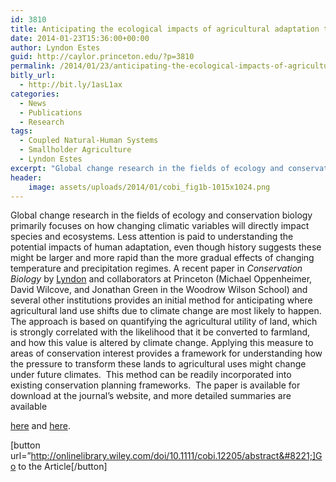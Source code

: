 ```yaml
---
id: 3810
title: Anticipating the ecological impacts of agricultural adaptation to climate change
date: 2014-01-23T15:36:00+00:00
author: Lyndon Estes
guid: http://caylor.princeton.edu/?p=3810
permalink: /2014/01/23/anticipating-the-ecological-impacts-of-agricultural-adaptation-to-climate-change/
bitly_url:
  - http://bit.ly/1asL1ax
categories:
  - News
  - Publications
  - Research
tags:
  - Coupled Natural-Human Systems
  - Smallholder Agriculture
  - Lyndon Estes
excerpt: "Global change research in the fields of ecology and conservation biology primarily focuses on how changing climatic variables will directly impact species and ecosystems."
header:
    image: assets/uploads/2014/01/cobi_fig1b-1015x1024.png
---
```


Global change research in the fields of ecology and conservation biology primarily focuses on how changing climatic variables will directly impact species and ecosystems. <!--more--> Less attention is paid to understanding the potential impacts of human adaptation, even though history suggests these might be larger and more rapid than the more gradual effects of changing temperature and precipitation regimes. A recent paper in _Conservation Biology_ by [Lyndon](http://caylor.eri.ucsb.edu/portfolio-item/lyndon-estes/ "Lyndon Estes, Associate Research Scholar") and collaborators at Princeton (Michael Oppenheimer, David Wilcove, and Jonathan Green in the Woodrow Wilson School) and several other institutions provides an initial method for anticipating where agricultural land use shifts due to climate change are most likely to happen.  <!--more-->The approach is based on quantifying the agricultural utility of land, which is strongly correlated with the likelihood that it be converted to farmland, and how this value is altered by climate change. Applying this measure to areas of conservation interest provides a framework for understanding how the pressure to transform these lands to agricultural uses might change under future climates.  This method can be readily incorporated into existing conservation planning frameworks.  The paper is available for download at the journal&#8217;s website, and more detailed summaries are available 

[here](http://wws.princeton.edu/news-and-events/news/item/impacts-human-responses) and [here](http://www.futurity.org/will-climate-turn-nature-reserves-farms/).

[button url=&#8221;http://onlinelibrary.wiley.com/doi/10.1111/cobi.12205/abstract&#8221;]Go to the Article[/button]